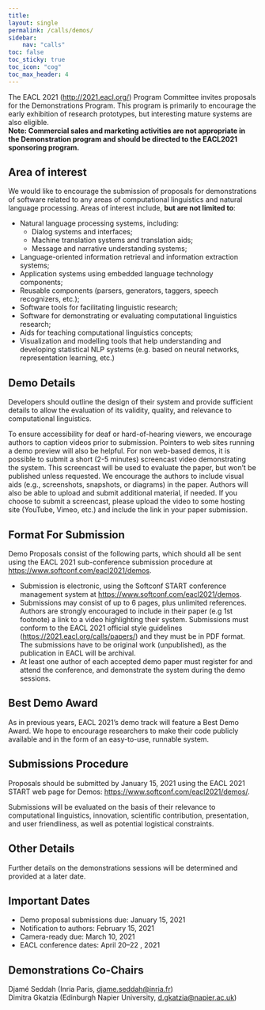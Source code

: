 ```yaml
---
title: 
layout: single
permalink: /calls/demos/
sidebar: 
    nav: "calls"
toc: false
toc_sticky: true
toc_icon: "cog"
toc_max_header: 4
---
```


The EACL 2021 (<http://2021.eacl.org/>) Program Committee invites proposals for the Demonstrations Program. This program is primarily to encourage the early exhibition of research prototypes, but interesting mature systems are also eligible.<br/>
<strong>Note: Commercial sales and marketing activities are not appropriate in the Demonstration program and should be directed to the EACL2021 sponsoring program.</strong>

## Area of interest

We would like to encourage the submission of proposals for demonstrations of software related to any areas of computational linguistics and natural language processing. Areas of interest include, <strong>but are not limited to</strong>:

- Natural language processing systems, including:
  - Dialog systems and interfaces;
  - Machine translation systems and translation aids;
  - Message and narrative understanding systems;
- Language-oriented information retrieval and information extraction systems;
- Application systems using embedded language technology components;
- Reusable components (parsers, generators, taggers, speech recognizers, etc.);
- Software tools for facilitating linguistic research;
- Software for demonstrating or evaluating computational linguistics research;
- Aids for teaching computational linguistics concepts;
- Visualization and modelling tools that help understanding and developing statistical NLP systems (e.g. based on neural networks, representation learning, etc.)

## Demo Details

Developers should outline the design of their system and provide sufficient details to allow the evaluation of its validity, quality, and relevance to computational linguistics.

To ensure accessibility for deaf or hard-of-hearing viewers, we encourage authors to caption videos prior to submission. Pointers to web sites running a demo preview will also be helpful. For non web-based demos, it is possible to submit a short (2-5 minutes) screencast video demonstrating the system. This screencast will be used to evaluate the paper, but won’t be published unless requested. We encourage the authors to include visual aids (e.g., screenshots, snapshots, or diagrams) in the paper. Authors will also be able to upload and submit additional material, if needed. If you choose to submit a screencast, please upload the video to some hosting site (YouTube, Vimeo, etc.) and include the link in your paper submission.

## Format For Submission

Demo Proposals consist of the following parts, which should all be sent using the EACL 2021 sub-conference submission procedure at <https://www.softconf.com/eacl2021/demos>.

- Submission is electronic, using the Softconf START conference management system at <https://www.softconf.com/eacl2021/demos>.
- Submissions may consist of up to 6 pages, plus unlimited references. Authors are strongly encouraged to include in their paper (e.g 1st footnote) a link to a video highlighting their system. Submissions must conform to the EACL 2021 official style guidelines (<https://2021.eacl.org/calls/papers/>) and they must be in PDF format. The submissions have to be original work (unpublished), as the publication in EACL will be archival.
- At least one author of each accepted demo paper must register for and attend the conference, and demonstrate the system during the demo sessions.

## Best Demo Award

As in previous years, EACL 2021’s demo track will feature a Best Demo Award. We hope to encourage researchers to make their code publicly available and in the form of an easy-to-use, runnable system. 

## Submissions Procedure

Proposals should be submitted by  January 15, 2021 using the EACL 2021 START web page for Demos: <https://www.softconf.com/eacl2021/demos/>.

Submissions will be evaluated on the basis of their relevance to computational linguistics, innovation, scientific contribution, presentation, and user friendliness, as well as potential logistical constraints.

## Other Details

Further details on the demonstrations sessions will be determined and provided at a later date.

## Important Dates

- Demo proposal submissions due: January 15, 2021
- Notification to authors: February 15, 2021
- Camera-ready due: March 10, 2021
- EACL conference dates: April  20–22 , 2021

## Demonstrations Co-Chairs

Djamé Seddah (Inria Paris, djame.seddah@inria.fr)<br/>
Dimitra Gkatzia (Edinburgh Napier University, d.gkatzia@napier.ac.uk) 
